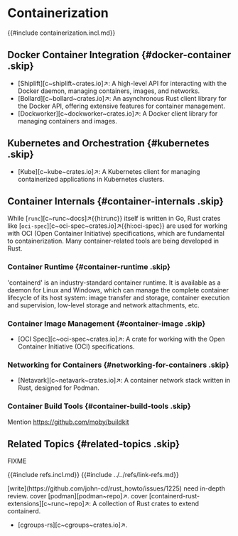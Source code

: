 # Containerization

{{#include containerization.incl.md}}

## Docker Container Integration {#docker-container .skip}

- [Shiplift][c~shiplift~crates.io]↗: A high-level API for interacting with the Docker daemon, managing containers, images, and networks.
- [Bollard][c~bollard~crates.io]↗: An asynchronous Rust client library for the Docker API, offering extensive features for container management.
- [Dockworker][c~dockworker~crates.io]↗: A Docker client library for managing containers and images.

## Kubernetes and Orchestration {#kubernetes .skip}

- [Kube][c~kube~crates.io]↗: A Kubernetes client for managing containerized applications in Kubernetes clusters.

## Container Internals {#container-internals .skip}

While [`runc`][c~runc~docs]↗{{hi:runc}} itself is written in Go, Rust crates like [`oci-spec`][c~oci-spec~crates.io]↗{{hi:oci-spec}} are used for working with OCI (Open Container Initiative) specifications, which are fundamental to containerization. Many container-related tools are being developed in Rust.

### Container Runtime {#container-runtime .skip}

'containerd' is an industry-standard container runtime. It is available as a daemon for Linux and Windows, which can manage the complete container lifecycle of its host system: image transfer and storage, container execution and supervision, low-level storage and network attachments, etc.

### Container Image Management {#container-image .skip}

- [OCI Spec][c~oci-spec~crates.io]↗: A crate for working with the Open Container Initiative (OCI) specifications.

### Networking for Containers {#networking-for-containers .skip}

- [Netavark][c~netavark~crates.io]↗: A container network stack written in Rust, designed for Podman.

### Container Build Tools {#container-build-tools .skip}

Mention https://github.com/moby/buildkit

## Related Topics {#related-topics .skip}

FIXME

{{#include refs.incl.md}}
{{#include ../../refs/link-refs.md}}

<div class="hidden">
[write](https://github.com/john-cd/rust_howto/issues/1225)
need in-depth review.
cover [podman][podman~repo]↗.
cover [containerd-rust-extensions][c~runc~repo]↗: A collection of Rust crates to extend containerd.

- [cgroups-rs][c~cgroups~crates.io]↗.

</div>
